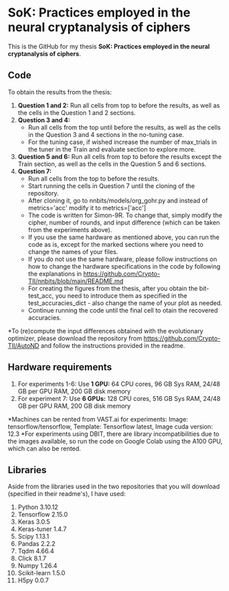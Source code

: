 # SoK: Practices employed in the neural cryptanalysis of ciphers

This is the GitHub for my thesis **SoK: Practices employed in the neural cryptanalysis of ciphers**.

## Code 
To obtain the results from the thesis:
1. **Question 1 and 2:** Run all cells from top to before the results, as well as the cells in the Question 1 and 2 sections.
2. **Question 3 and 4:**
    - Run all cells from the top until before the results, as well as the cells in the Question 3 and 4 sections in the no-tuning case.
    - For the tuning case, if wished increase the number of max_trials in the tuner in the Train and evaluate section to explore more.
4. **Question 5 and 6:** Run all cells from top to before the results except the Train section, as well as the cells in the Question 5 and 6 sections.
5. **Question 7:**
    - Run all cells from the top to before the results.
    - Start running the cells in Question 7 until the cloning of the repository.
    - After cloning it, go to nnbits/models/org_gohr.py and instead of metrics='acc' modify it to metrics=['acc']
    - The code is written for Simon-9R. To change that, simply modify the cipher, number of rounds, and input difference (which can be taken from the experiments above).
    - If you use the same hardware as mentioned above, you can run the code as is, except for the marked sections where you need to change the names of your files.
    - If you do not use the same hardware, please follow instructions on how to change the hardware specifications in the code by following the explanations in https://github.com/Crypto-TII/nnbits/blob/main/README.md
    - For creating the figures from the thesis, after you obtain the bit-test_acc, you need to introduce them as specified in the test_accuracies_dict - also change the name of your plot as needed.
    - Continue running the code until the final cell to otain the recovered accuracies.

*To (re)compute the input differences obtained with the evolutionary optimizer, please download the repository from https://github.com/Crypto-TII/AutoND and follow the instructions provided in the readme.  

## Hardware requirements 
1. For experiments 1-6:   Use **1 GPU:** 64 CPU cores, 96 GB Sys RAM, 24/48 GB per GPU RAM, 200 GB disk memory 
2. For experiment 7:      Use **6 GPUs:** 128 CPU cores, 516 GB Sys RAM, 24/48 GB per GPU RAM, 200 GB disk memory

*Machines can be rented from VAST.ai for experiments: Image: tensorflow/tensorflow, Template: Tensorflow latest, Image cuda version: 12.3
*For experiments using DBIT, there are library incompatibilities due to the images available, so run the code on Google Colab using the A100 GPU, which can also be rented.

## Libraries
Aside from the libraries used in the two repositories that you will download (specified in their readme's), I have used:
1. Python 3.10.12
2. Tensorflow 2.15.0
3. Keras 3.0.5
4. Keras-tuner 1.4.7
5. Scipy 1.13.1
6. Pandas 2.2.2
7. Tqdm 4.66.4
8. Click 8.1.7
9. Numpy 1.26.4
10. Scikit-learn 1.5.0
11. H5py 0.0.7

